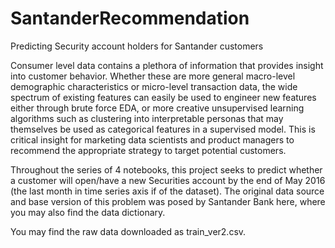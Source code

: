 # SantanderRecommendation
Predicting Security account holders for Santander customers

Consumer level data contains a plethora of information that provides insight into customer behavior. Whether these are more general macro-level demographic characteristics or micro-level transaction data, the wide spectrum of existing features can easily be used to engineer new features either through brute force EDA, or more creative unsupervised learning algorithms such as clustering into interpretable personas that may themselves be used as categorical features in a supervised model. This is critical insight for marketing data scientists and product managers to recommend the appropriate strategy to target potential customers.

Throughout the series of 4 notebooks, this project seeks to predict whether a customer will open/have a new Securities account by the end of May 2016 (the last month in time series axis if of the dataset). The original data source and base version of this problem was posed by Santander Bank here, where you may also find the data dictionary.

You may find the raw data downloaded as train_ver2.csv.
